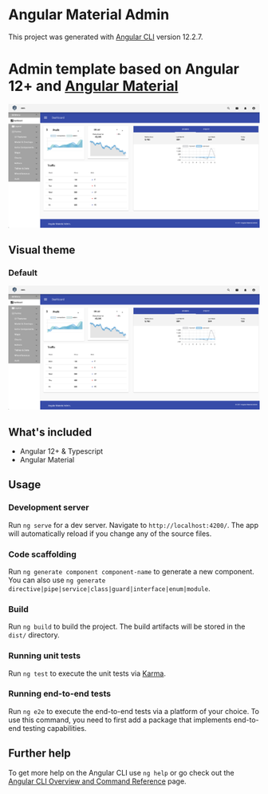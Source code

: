 # Angular Material Admin

This project was generated with [Angular CLI](https://github.com/angular/angular-cli) version 12.2.7.

# Admin template based on Angular 12+ and [Angular Material](https://material.angular.io/)
![Default Theme](./src/assets/images/default.png)

## Visual theme

### Default
![Default Theme](./src/assets/images/default.png)

## What's included

* Angular 12+ & Typescript
* Angular Material

## Usage
### Development server

Run `ng serve` for a dev server. Navigate to `http://localhost:4200/`. The app will automatically reload if you change any of the source files.

### Code scaffolding

Run `ng generate component component-name` to generate a new component. You can also use `ng generate directive|pipe|service|class|guard|interface|enum|module`.

### Build

Run `ng build` to build the project. The build artifacts will be stored in the `dist/` directory.

### Running unit tests

Run `ng test` to execute the unit tests via [Karma](https://karma-runner.github.io).

### Running end-to-end tests

Run `ng e2e` to execute the end-to-end tests via a platform of your choice. To use this command, you need to first add a package that implements end-to-end testing capabilities.

## Further help

To get more help on the Angular CLI use `ng help` or go check out the [Angular CLI Overview and Command Reference](https://angular.io/cli) page.
